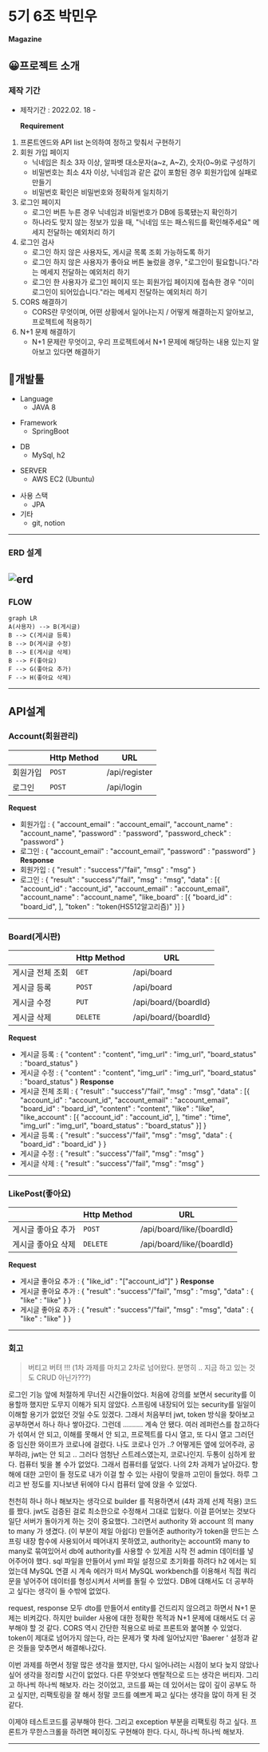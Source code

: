 # 5기 6조 박민우
**Magazine**

## 😀프로젝트 소개 
### 제작 기간
- 제작기간 :  2022.02. 18 - 

	**Requirement**
1. 프론트엔드와 API list 논의하여 정하고 맞춰서 구현하기    
2. 회원 가입 페이지
    - 닉네임은 최소 3자 이상, 알파벳 대소문자(a~z, A~Z), 숫자(0~9)로 구성하기
    - 비밀번호는 최소 4자 이상, 닉네임과 같은 값이 포함된 경우 회원가입에 실패로 만들기
    - 비밀번호 확인은 비밀번호와 정확하게 일치하기
3. 로그인 페이지
    - 로그인 버튼 누른 경우 닉네임과 비밀번호가 DB에 등록됐는지 확인하기
    - 하나라도 맞지 않는 정보가 있을 때, "닉네임 또는 패스워드를 확인해주세요" 메세지 전달하는 예외처리 하기
4. 로그인 검사
    - 로그인 하지 않은 사용자도, 게시글 목록 조회 가능하도록 하기
    - 로그인 하지 않은 사용자가 좋아요 버튼 눌렀을 경우, "로그인이 필요합니다."라는 메세지 전달하는 예외처리 하기
    - 로그인 한 사용자가 로그인 페이지 또는 회원가입 페이지에 접속한 경우 "이미 로그인이 되어있습니다."라는 메세지 전달하는 예외처리 하기
5. CORS 해결하기
    - CORS란 무엇이며, 어떤 상황에서 일어나는지 / 어떻게 해결하는지 알아보고, 프로젝트에 적용하기
6. N+1 문제 해결하기
    - N+1 문제란 무엇이고, 우리 프로젝트에서 N+1 문제에 해당하는 내용 있는지 알아보고 있다면 해결하기
			
## 🔨개발툴

+ Language
	+ JAVA 8
- Framework
	- SpringBoot
+ DB
	+ MySql, h2
* SERVER
	* AWS EC2 (Ubuntu)
- 사용 스택
	- JPA
- 기타
	- git, notion
---

### ERD 설계
 ![erd](https://user-images.githubusercontent.com/92714694/155983119-9c283d5a-1a54-4bc2-b704-e02e6c9acd02.png)
---

### FLOW
```mermaid
graph LR
A(사용자) --> B(게시글)
B --> C(게시글 등록)
B --> D(게시글 수정)
B --> E(게시글 삭제)
B --> F(좋아요)
F --> G(좋아요 추가)
F --> H(좋아요 삭제)
```
---

## API설계

### Account(회원관리)
|                |Http Method   |URL                |
|----------------|--------------|-------------------|
|회원가입	     |`POST`         |/api/register     |
|로그인          |`POST`         |/api/login        |

**Request**
- 회원가입 : { "account_email" : "account_email", "account_name" : "account_name", "password" : "password", "password_check" : "password" }
- 로그인 : { "account_email" : "account_email", "password" : "password" }
**Response**
- 회원가입 : { "result" : "success"/"fail", "msg" : "msg" }
- 로그인 : { "result" : "success"/"fail", "msg" : "msg", "data" : [{ "account_id" : "account_id", "account_email" : "account_email", "account_name" : "account_name", "like_board" : [{ "board_id" : "board_id", ], "token" : "token(HS512알고리즘)" }] }

---

### Board(게시판)
|                |Http Method   |URL                 |
|----------------|--------------|--------------------|
|게시글 전체 조회|`GET`         |/api/board           |
|게시글 등록     |`POST`        |/api/board           |
|게시글 수정     |`PUT`         |/api/board/{boardId} |
|게시글 삭제     |`DELETE`      |/api/board/{boardId} |

**Request**
- 게시글 등록 : { "content" : "content", "img_url" : "img_url", "board_status" : "board_status" }
- 게시글 수정 : { "content" : "content", "img_url" : "img_url", "board_status" : "board_status" }
**Response**
- 게시글 전체 조회 : { "result" : "success"/"fail", "msg" : "msg", "data" : [{ "account_id" : "account_id", "account_email" : "account_email", "board_id" : "board_id", "content" : "content", "like" : "like", "like_account" : [{ "account_id" : "account_id", ], "time" : "time", "img_url" : "img_url", "board_status" : "board_status" }] }
- 게시글 등록 : { "result" : "success"/"fail", "msg" : "msg", "data" : { "board_id" : "board_id" } }
- 게시글 수정 : { "result" : "success"/"fail", "msg" : "msg" }
- 게시글 삭제 : { "result" : "success"/"fail", "msg" : "msg" }

---

### LikePost(좋아요)
|                   |Http Method   |URL                        |
|-------------------|--------------|---------------------------|
|게시글 좋아요 추가  |`POST`        |/api/board/like/{boardId} |
|게시글 좋아요 삭제  |`DELETE`      |/api/board/like/{boardId} |

**Request**
- 게시글 좋아요 추가 : { "like_id" : "["account_id"]" }
**Response**
- 게시글 좋아요 추가 : { "result" : "success"/"fail", "msg" : "msg", "data" : { "like" : "like" } }
- 게시글 좋아요 추가 : { "result" : "success"/"fail", "msg" : "msg", "data" : { "like" : "like" } }

---

### 회고
> 버티고 버텨 !!!
> (1차 과제를 마치고 2차로 넘어왔다. 분명히 .. 지금 하고 있는 것도 CRUD 아닌가???)

로그인 기능 앞에 처절하게 무너진 시간들이었다. 처음에 강의를 보면서 security를 이용할까 했지만 도무지 이해가 되지 않았다.
스프링에 내장되어 있는 security를 일일이 이해할 용기가 없었던 것일 수도 있겠다.
그래서 처음부터 jwt, token 방식을 찾아보고 공부하면서 하나 하나 쌓아갔다. 그런데 .......... 계속 안 됐다.
여러 레퍼런스를 참고하다가 섞여서 안 되고, 이해를 못해서 안 되고, 프로젝트를 다시 열고, 또 다시 열고
그러던 중 임신한 와이프가 코로나에 걸렸다.
나도 코로나 인가 ..? 어떻게든 옆에 있어주랴, 공부하랴, jwt는 안 되고 .. 그러다 엄청난 스트레스였는지, 코로나인지. 두통이 심하게 왔다.
컴퓨터 빛을 볼 수가 없었다. 그래서 컴퓨터를 덮었다.
나의 2차 과제가 날아갔다.
항해에 대한 고민이 들 정도로 내가 이걸 할 수 있는 사람이 맞을까 고민이 들었다.
하루 그리고 반 정도를 지나보낸 뒤에야 다시 컴퓨터 앞에 앉을 수 있었다.

천천히 하나 하나 해보자는 생각으로 builder 를 적용하면서 (4차 과제 선제 적용) 코드를 짰다.
jwt도 검증된 걸로 최소한으로 수정해서 그대로 입혔다. 이걸 뜯어보는 것보다 일단 서버가 돌아가게 하는 것이 중요했다.
그러면서 authority 와 account 의 many to many 가 생겼다. (이 부분이 제일 아쉽다)
만들어준 authority가 token을 만드는 스프링 내장 함수에 사용되어서 떼어내지 못하였고,
authority는 account와 many to many로 묶여있어서 db에 authority를 사용할 수 있게끔 시작 전 admin 데이터를 넣어주어야 했다.
sql 파일을 만들어서 yml 파일 설정으로 초기화를 하려다 h2 에서는 되었는데 MySQL 연결 시 계속 에러가 떠서
MySQL workbench를 이용해서 직접 쿼리문을 넣어주어 데이터를 형성시켜서 서버를 돌릴 수 있었다.
DB에 대해서도 더 공부하고 싶다는 생각이 들 수밖에 없었다.

request, response 모두 dto를 만들어서 entity를 건드리지 않으려고 하면서 N+1 문제는 비켜갔다.
하지만 builder 사용에 대한 정확한 목적과 N+1 문제에 대해서도 더 공부해야 할 것 같다.
CORS 역시 간단한 적용으로 바로 프론트와 붙여볼 수 있었다.
token이 제대로 넘어가지 않는다, 라는 문제가 몇 차례 일어났지만 'Baerer ' 설정과 같은 것들을 맞추면서 해결해나갔다.

이번 과제를 하면서 정말 많은 생각을 했지만, 다시 일어나려는 시점이 보다 늦지 않았나 싶어 생각을 정리할 시간이 없었다.
다른 무엇보다 멘탈적으로 드는 생각은 버티자. 그리고 하나씩 하나씩 해보자. 라는 것이었고,
코드를 짜는 데 있어서는 많이 깊이 공부도 하고 싶지만, 리팩토링을 잘 해서 정말 코드를 예쁘게 짜고 싶다는 생각을 많이 하게 된 것 같다.

이제야 테스트코드를 공부해야 한다. 그리고 exception 부분을 리팩토링 하고 싶다.
프론트가 무한스크롤을 하려면 페이징도 구현해야 한다.
다시, 하나씩 하나씩 해보자.

---
